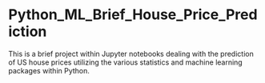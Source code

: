 # Python_ML_Brief_House_Price_Prediction
This is a brief project within Jupyter notebooks dealing with the prediction of US house prices utilizing the various statistics and machine learning packages within Python.
